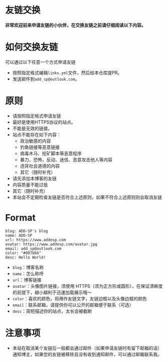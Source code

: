 # 友链交换

**非常欢迎前来申请友链的小伙伴，在交换友链之前请仔细阅读以下内容。**

# 如何交换友链

可以通过以下任意一个方式申请友链
  + 按照指定格式编辑`links.yml`文件，然后给本仓库提PR。
  + 发送邮件到`add_sp@outlook.com`。

# 原则

+ 请按照指定格式申请友链
+ 最好是使用HTTPS协议的站点。
+ 不能是无效的链接。
+ 站点不能存在如下内容：
  + 政治敏感的内容
  + 钓鱼链接等恶意链接
  + 病毒木马、挖矿脚本等恶意程序
  + 暴力、恐怖，反动、迷信、恶意攻击他人等内容
  + 违背社会道德的内容
  + 其它（随时补充）
+ 请先添加本博客的友链
+ 内容质量不能过低
+ 其它（随时补充）
+ 本站会不定期检查友链是否符合上述原则，如果不符合上述原则则会取消友链

# Format
```
blog: ADD-SP's blog
name: ADD-SP
url: https://www.addesp.com
avatar: https://www.addesp.com/avatar.jpg
email: add_sp@outlook.com
color: "#007bbb"
desc: Hello World!
```

+ `blog`：博客名称
+ `name`：怎么称呼
+ `url`：博客链接
+ `avatar`：头像图片链接，须使用 HTTPS（须为正方形或圆形），在保证清晰度的前提下，越小越利于迅速加载展示哦～
+ `color`：喜欢的颜色，将用作友链文字，友链边框以及头像边框的颜色
+ `email`：联系邮箱，请提供你可以公开的邮箱便于联系（可选）
+ `desc`：简短描述你的站点，太长会被截断

# 注意事项

+ 本站在取消某个友链后一般都会通过邮件（如果申请友链时有留下邮箱的话）通知博主，如果您的友链被移除且没有收到通知邮件，可以通过邮箱联系我。

